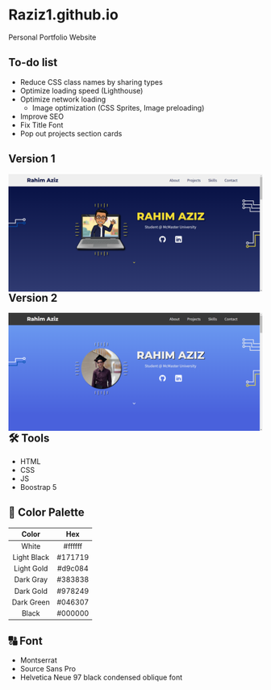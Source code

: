 # Raziz1.github.io
Personal Portfolio Website

## To-do list
* Reduce CSS class names by sharing types
* Optimize loading speed (Lighthouse)
* Optimize network loading
    * Image optimization (CSS Sprites, Image preloading)
* Improve SEO
* Fix Title Font
* Pop out projects section cards

## Version 1
<p> 
    <img align='Left' src="Website_preview.png? raw=true" >
</p>


## Version 2
<p> 
    <img align='Left' src="personal_website_v2.png? raw=true" >
</p>

## 🛠️ Tools
* HTML
* CSS
* JS
* Boostrap 5

## 🎨 Color Palette
| Color  | Hex |
|  :---: |  :---: |
| White  | #ffffff  |
| Light Black  | #171719  |
| Light Gold  | #d9c084  |
| Dark Gray  | #383838  |
| Dark Gold  | #978249  |
| Dark Green  | #046307  |
| Black  | #000000  |

## 🔠 Font
* Montserrat
* Source Sans Pro
* Helvetica Neue 97 black condensed oblique font 
